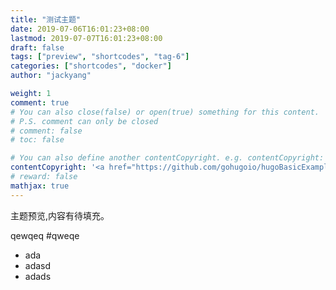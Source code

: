 ```yaml
---
title: "测试主题"
date: 2019-07-06T16:01:23+08:00
lastmod: 2019-07-07T16:01:23+08:00
draft: false
tags: ["preview", "shortcodes", "tag-6"]
categories: ["shortcodes", "docker"]
author: "jackyang"

weight: 1
comment: true 
# You can also close(false) or open(true) something for this content.
# P.S. comment can only be closed
# comment: false
# toc: false    

# You can also define another contentCopyright. e.g. contentCopyright: "This is another copyright."
contentCopyright: '<a href="https://github.com/gohugoio/hugoBasicExample" rel="noopener" target="_blank">See origin</a>'
# reward: false
mathjax: true
---
```


主题预览,内容有待填充。

qewqeq
#qweqe
- ada
- adasd  
- adads
